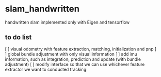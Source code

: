 # slam_handwritten
handwritten slam implemented only with Eigen and tensorflow


## to do list
 [ ] visual odometry with feature extraction, matching, initialization and pnp
 [ ] global bundle adjustment with only visual information
 [ ] add imu information, such as integration, prediction and update (with bundle adjustment)
 [ ] modify interface so that we can use whichever feature extractor we want to conducted tracking

